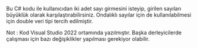 Bu C# kodu ile kullanıcıdan iki adet sayı girmesini isteyip, girilen sayıları büyüklük olarak karşılaştırabilirsiniz. Ondalıklı sayılar için de kullanılabilmesi için double veri tipi tercih edilmiştir.

Not : Kod Visual Studio 2022 ortamında yazılmıştır. Başka derleyicilerde çalışması için bazı değişiklikler yapılması gerekiyor olabilir.
